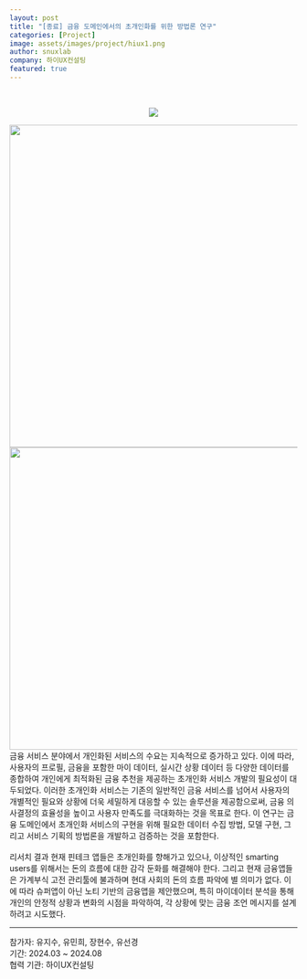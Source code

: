 ```yaml
---
layout: post
title: "[종료] 금융 도메인에서의 초개인화를 위한 방법론 연구"
categories: [Project]
image: assets/images/project/hiux1.png
author: snuxlab
company: 하이UX컨설팅
featured: true
---
```


<p>
<br>
<p align="center"><img src="{{site.baseurl}}/assets/images/project/hiux.png"></p>
<img src="{{site.baseurl}}/assets/images/project/hiux1.png" style="width: 565px; max-width: 100%; height: auto;">
<img src="{{site.baseurl}}/assets/images/project/hiux2.png" style="width: 530px; max-width: 100%; height: auto;">
<br>
금융 서비스 분야에서 개인화된 서비스의 수요는 지속적으로 증가하고 있다. 이에 따라, 사용자의 프로필, 금융을 포함한 마이 데이터, 실시간 상황 데이터 등 다양한 데이터를 종합하여 개인에게 최적화된 금융 추천을 제공하는 초개인화 서비스 개발의 필요성이 대두되었다. 이러한 초개인화 서비스는 기존의 일반적인 금융 서비스를 넘어서 사용자의 개별적인 필요와 상황에 더욱 세밀하게 대응할 수 있는 솔루션을 제공함으로써, 금융 의사결정의 효율성을 높이고 사용자 만족도를 극대화하는 것을 목표로 한다. 이 연구는 금융 도메인에서 초개인화 서비스의 구현을 위해 필요한 데이터 수집 방법, 모델 구현, 그리고 서비스 기획의 방법론을 개발하고 검증하는 것을 포함한다.
<br><br>
리서치 결과 현재 핀테크 앱들은 초개인화를 향해가고 있으나, 이상적인 smarting users를 위해서는 돈의 흐름에 대한 감각 둔화를 해결해야 한다. 그리고 현재 금융앱들은 가계부식 고전 관리툴에 불과하며 현대 사회의 돈의 흐름 파악에 별 의미가 없다. 이에 따라 슈퍼앱이 아닌 노티 기반의 금융앱을 제안했으며, 특히 마이데이터 분석을 통해 개인의 안정적 상황과 변화의 시점을 파악하여, 각 상황에 맞는 금융 조언 메시지를 설계하려고 시도했다.
<br>
</p>

<hr>
참가자: 유지수, 유민희, 장현수, 유선경 <br>
기간: 2024.03 ~ 2024.08 <br>
협력 기관: 하이UX컨설팅

